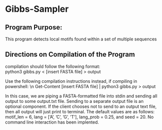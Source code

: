 # Gibbs-Sampler

## Program Purpose:  
This program detects local motifs found within a set of multiple sequences

## Directions on Compilation of the Program
compilation should follow the following format:    
    python3 gibbs.py < [insert FASTA file] > output
    
Use the following compilation instructions instead, if compiling in powershell: \n
Get-Content [insert FASTA file] | python3 gibbs.py > output
    
In this case, we are piping a FASTA-formatted file into stdin and sending
all output to some output.txt file. Sending to a separate output file is 
an optional component. If the client chooses not to send to an output text
file, then all output will just print to terminal. The default values are 
as follows: motif_len = 6, lang = [’A’, ’C’, ’G’, ’T’], 
lang_prob = 0.25, and seed = 20. No command line interaction has been 
implented.
